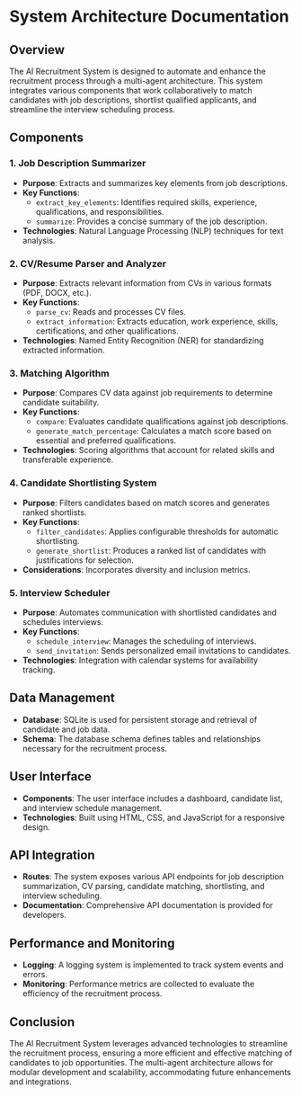 # System Architecture Documentation

## Overview

The AI Recruitment System is designed to automate and enhance the recruitment process through a multi-agent architecture. This system integrates various components that work collaboratively to match candidates with job descriptions, shortlist qualified applicants, and streamline the interview scheduling process.

## Components

### 1. Job Description Summarizer
- **Purpose**: Extracts and summarizes key elements from job descriptions.
- **Key Functions**:
  - `extract_key_elements`: Identifies required skills, experience, qualifications, and responsibilities.
  - `summarize`: Provides a concise summary of the job description.
- **Technologies**: Natural Language Processing (NLP) techniques for text analysis.

### 2. CV/Resume Parser and Analyzer
- **Purpose**: Extracts relevant information from CVs in various formats (PDF, DOCX, etc.).
- **Key Functions**:
  - `parse_cv`: Reads and processes CV files.
  - `extract_information`: Extracts education, work experience, skills, certifications, and other qualifications.
- **Technologies**: Named Entity Recognition (NER) for standardizing extracted information.

### 3. Matching Algorithm
- **Purpose**: Compares CV data against job requirements to determine candidate suitability.
- **Key Functions**:
  - `compare`: Evaluates candidate qualifications against job descriptions.
  - `generate_match_percentage`: Calculates a match score based on essential and preferred qualifications.
- **Technologies**: Scoring algorithms that account for related skills and transferable experience.

### 4. Candidate Shortlisting System
- **Purpose**: Filters candidates based on match scores and generates ranked shortlists.
- **Key Functions**:
  - `filter_candidates`: Applies configurable thresholds for automatic shortlisting.
  - `generate_shortlist`: Produces a ranked list of candidates with justifications for selection.
- **Considerations**: Incorporates diversity and inclusion metrics.

### 5. Interview Scheduler
- **Purpose**: Automates communication with shortlisted candidates and schedules interviews.
- **Key Functions**:
  - `schedule_interview`: Manages the scheduling of interviews.
  - `send_invitation`: Sends personalized email invitations to candidates.
- **Technologies**: Integration with calendar systems for availability tracking.

## Data Management
- **Database**: SQLite is used for persistent storage and retrieval of candidate and job data.
- **Schema**: The database schema defines tables and relationships necessary for the recruitment process.

## User Interface
- **Components**: The user interface includes a dashboard, candidate list, and interview schedule management.
- **Technologies**: Built using HTML, CSS, and JavaScript for a responsive design.

## API Integration
- **Routes**: The system exposes various API endpoints for job description summarization, CV parsing, candidate matching, shortlisting, and interview scheduling.
- **Documentation**: Comprehensive API documentation is provided for developers.

## Performance and Monitoring
- **Logging**: A logging system is implemented to track system events and errors.
- **Monitoring**: Performance metrics are collected to evaluate the efficiency of the recruitment process.

## Conclusion
The AI Recruitment System leverages advanced technologies to streamline the recruitment process, ensuring a more efficient and effective matching of candidates to job opportunities. The multi-agent architecture allows for modular development and scalability, accommodating future enhancements and integrations.